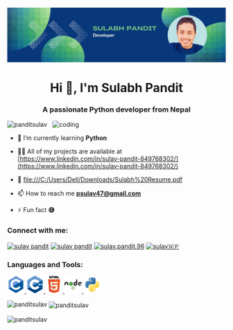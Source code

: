 ![logo](https://github.com/PanditSulav/PanditSulav/blob/main/Banner.png?raw=true)

<h1 align="center">Hi 👋, I'm Sulabh Pandit</h1>
<h3 align="center">A passionate Python developer from Nepal</h3>

<img align="right" alt="coding" width="400" src="https://user-images.githubusercontent.com/55389276/140866485-8fb1c876-9a8f-4d6a-98dc-08c4981eaf70.gif"> 

<p align="left"> <img src="https://komarev.com/ghpvc/?username=panditsulav&label=Profile%20views&color=0e75b6&style=flat" alt="panditsulav" /> </p>

- 🌱 I’m currently learning **Python**

- 👨‍💻 All of my projects are available at [https://www.linkedin.com/in/sulav-pandit-849768302/](https://www.linkedin.com/in/sulav-pandit-849768302/)

- 📝 [file:///C:/Users/Dell/Downloads/Sulabh%20Resume.pdf](file:///C:/Users/Dell/Downloads/Sulabh%20Resume.pdf)

- 📫 How to reach me **psulav47@gmail.com**

- ⚡ Fun fact **😅**

<h3 align="left">Connect with me:</h3>
<p align="left">
<a href="https://twitter.com/sulav pandit" target="blank"><img align="center" src="https://raw.githubusercontent.com/rahuldkjain/github-profile-readme-generator/master/src/images/icons/Social/twitter.svg" alt="sulav pandit" height="30" width="40" /></a>
<a href="https://fb.com/sulavpandit" target="blank"><img align="center" src="https://raw.githubusercontent.com/rahuldkjain/github-profile-readme-generator/master/src/images/icons/Social/facebook.svg" alt="sulav pandit" height="30" width="40" /></a>
<a href="https://instagram.com/sulav.pandit.96" target="blank"><img align="center" src="https://raw.githubusercontent.com/rahuldkjain/github-profile-readme-generator/master/src/images/icons/Social/instagram.svg" alt="sulav.pandit.96" height="30" width="40" /></a>
<a href="https://www.youtube.com/c/sulav🇳🇵" target="blank"><img align="center" src="https://raw.githubusercontent.com/rahuldkjain/github-profile-readme-generator/master/src/images/icons/Social/youtube.svg" alt="sulav🇳🇵" height="30" width="40" /></a>
</p>

<h3 align="left">Languages and Tools:</h3>
<p align="left"> <a href="https://www.cprogramming.com/" target="_blank" rel="noreferrer"> <img src="https://raw.githubusercontent.com/devicons/devicon/master/icons/c/c-original.svg" alt="c" width="40" height="40"/> </a> <a href="https://www.w3schools.com/cpp/" target="_blank" rel="noreferrer"> <img src="https://raw.githubusercontent.com/devicons/devicon/master/icons/cplusplus/cplusplus-original.svg" alt="cplusplus" width="40" height="40"/> </a> <a href="https://www.w3.org/html/" target="_blank" rel="noreferrer"> <img src="https://raw.githubusercontent.com/devicons/devicon/master/icons/html5/html5-original-wordmark.svg" alt="html5" width="40" height="40"/> </a> <a href="https://nodejs.org" target="_blank" rel="noreferrer"> <img src="https://raw.githubusercontent.com/devicons/devicon/master/icons/nodejs/nodejs-original-wordmark.svg" alt="nodejs" width="40" height="40"/> </a> <a href="https://www.python.org" target="_blank" rel="noreferrer"> <img src="https://raw.githubusercontent.com/devicons/devicon/master/icons/python/python-original.svg" alt="python" width="40" height="40"/> </a> </p>

<p><img align="left" src="https://github-readme-stats.vercel.app/api/top-langs?username=panditsulav&show_icons=true&locale=en&layout=compact" alt="panditsulav" /></p>

<p>&nbsp;<img align="center" src="https://github-readme-stats.vercel.app/api?username=panditsulav&show_icons=true&locale=en" alt="panditsulav" /></p>

<p><img align="center" src="https://github-readme-streak-stats.herokuapp.com/?user=panditsulav&" alt="panditsulav" /></p>



